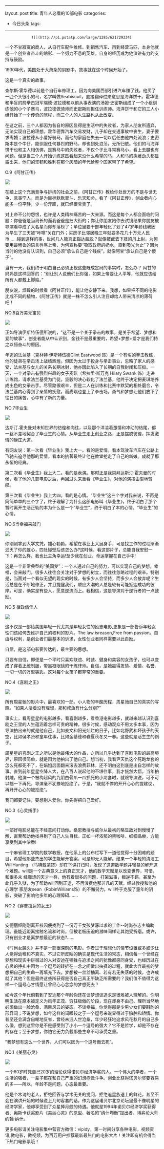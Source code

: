 
---
layout: post
title: 青年人必看的10部电影
categories:
- 今日头条
tags:
---
				![](http://p1.pstatp.com/large/1285/621729334)

一个不甘寂寞的商人，从自行车配件维修、到销售汽车、再到经营马匹，本身他就是一个创业者奋斗的缩影、一个努力不息的英雄，自身的经历成为他演讲有力的支持与鼓励。

1930年代，美国处于大萧条的阴影中，故事就在这个时候开始了。

这是一个真实的故事。

查尔斯·霍华德以前是个自行车修理工，因为向美国西部引进汽车赚了钱。他买了一匹个头很小的马，名字叫做Seabiscuit，直接翻译过来意思是海洋饼干。霍华德和半盲的前拳击冠军瑞德·波拉德和以前从事表演的汤姆·史密斯组成了一个小组训练他的小个子赛马，波拉德做骑师而史密斯则担任训练师。海洋饼干和它的三人小组开始了一个传奇的旅程，而三个人的人生路也从此改变。

在这之前，三个人都因为各自的原因显得是生活中的失败者，为家人朋友所遗弃，无法实现自己的理想。霍华德靠汽车交易发财，儿子却在交通事故中丧生，妻子要求离婚；波拉德从小爱好骑马，而他的家庭在失去一切以后任由他四处流浪；史密斯本是个牛仔，能驯服任何暴烈的野马，却也到处浪荡，无所归依。他们的马海洋饼干也和主人相仿佛，是赛马中的失败者，不仅个子比寻常赛马小，看上去腿也有问题。但是当三个人开始训练这匹看起来没什么希望的马，人和马的执著劲头都显露出来，他们的坚韧和胜利在那个灰暗的年代给整个国家带了了希望。

O.9《阿甘正传》

![](http://p3.pstatp.com/large/1285/621696273)

在踏上这个充满竞争与排挤的社会之前，《阿甘正传》教给你处世方的不是与世无争、息事宁人，而是为目标默默奋斗、乐天知命。看了《阿甘正传》，创业者内心能多一份平静，少一份浮躁，就已经很宝贵了。

对上帝不公的怨恨，也许是人类精神痛苦的一大来源。而这是每个人都会面临的问题：你爸爸是当局长的而我爸爸是扫大街的；你让你朋友陪你去试镜结果你朋友被导演看中成了大名星而你却落榜了；单位里要干部年轻化了划了47岁年龄线我因为早生了三天被“咔嚓”关在门外；买房子比邻居晚三年就要多花几十万元人民币……碰到这样的事，世间几人能真正豁达超脱？就像被截去下肢的丹上尉，为何要用最粗鲁的语言辱骂上帝，为何宣称要“吸取政府的奶水，直到吸光为止”？因为当时的他没有认识到，自己必须“承认自己是个残疾”，就像阿甘“承认自己是个傻子”。

当有一天，我们终于明白自己必须正视这些既成定局的事实时，怎么办？ 阿甘的妈妈是这样回答的：“别让别人说他们比你强，如果上帝要让人平等，他就应该给所有人都戴上脚箍。”

朋友说，烦躁的时候看《阿甘正传》，能让他安静下来。我想，如果把不同的电影比成不同的植物，《阿甘正传》就是一株不怎么引人注目却给人带来清凉的薄荷吧！

NO.8百万美元宝贝

![](http://p3.pstatp.com/large/1281/1392357081)

正如导演伊斯特伍德所说的，"这不是一个关于拳击的故事，是关于希望、梦想和爱的故事"，创业者能从中认识到，金钱不是最重要的，希望+梦想+爱才是我们持之以恒奋斗的原因。

年迈的法兰基（克林特·伊斯特伍德Clint Eastwood 饰）是一个有名的拳击教练，他的徒弟在拳击场上战绩辉煌。但因为太过于投身与拳击事业，忽略了家人的感受，法兰基与女儿的关系长期冰封，他亦因此陷入了长期的自我封闭和压抑。一天，一个对拳击有强烈兴趣的女子麦琪（希拉里·斯万克 Hilary Swank 饰）走进训练馆，请求法兰基受为门徒。坚毅的决心软化了法兰基，他终于决定把麦琪培养成出色的女拳击手。尽管路很艰辛，但是二人在训练和比赛中默契的相处磨合，令法兰基内心得到了亲情的抚慰，而麦琪也登上了拳击场。勇气和梦想让他们放下了往日的痛苦，心中有了新的力量。

NO.7毕业生

![](http://p3.pstatp.com/large/1286/420614867)

达斯汀.霍夫曼对未知世界的彷徨和向往，以及那个洋溢着激情和冲动的结尾，都一丝不差地契合了毕业生的心情。从毕业生走上创业之路，正是摆脱彷徨，挥发激情的康庄大道。

有网友说：第一次看《毕业生》我上大一。看的是爱情。看本驾驶车汽车在公路上飞驰去追寻他那的爱情。看本的执著最终让他在教堂抢走了自己的新娘。成就了那永恒的经典。

第二次看《毕业生》我上大二。看的是表演。那时正是我崇拜达斯汀·霍夫曼的时候，看了他的几部电影之后，再回过头来重看《毕业生》，对他的演技由衷地赞叹。

第三次看《毕业生》我上大四。看的是心情。“毕业生”这三个字对我来说，不再是简简单单的三个字了，终于理解了为什么这部电影叫《毕业生》，终于明白了那个暂时离开生活正轨的本为什么是一个“毕业生”，终于明白了本的心情，“毕业生”的心情。

NO.6当幸福来敲门

![](http://p3.pstatp.com/large/1284/776604044)

你刚刚拿到大学文凭，雄心勃勃，希望在事业上大展身手，可是找工作的过程渐渐泯灭了你的雄心，四处碰壁后该怎么办?这时候，看这部片子，总能自我安慰一下：再怎么样，我也比主角幸运!至少我在创业，命运掌握在自己手中!

这是一个非常典型的“美国梦”：一个人通过自己的努力，可以实现自己的梦想，幸福，会来敲门。很多人往往会关注对于梦想的树立，而往往忽略过程的艰辛。特别是，当面对一个看似无望的现实的时候，有多少人会坚持，而多少人会放弃呢？生活总是在不断地修正，并且提醒我们，顺应大潮的人总是较有可能抵达成功的彼岸。可是，确实是有些人，愿意逆流而上。我相信，这是导演对于逆行者的一点鼓励。

NO.5 律政俏佳人

![](http://p3.pstatp.com/large/1281/1392301732)

这不仅是一部给美国年轻一代尤其是年轻女性的励志电影,更象是一部告诉年轻女性们该如何去维护自己的权利的影片。The law isreason,Free from passion。自由与权利，是创业者们最基本的诉求，女性创业者同样需要以此自励。

自信，是这部电影要传达的，最主要的思想。

只要有自信，即便是一个平时只喜欢联谊、时装、健身和美容的女孩子，也可以变成了穿着正统制服，带黑框眼镜的干练律师。自信，是她赢得友情、爱情、名誉、一切一切的万型钥匙。这对每个女孩子都非常的重要。

NO.4《喜剧之王》

![](http://p1.pstatp.com/large/1280/1451239231)

所有周星驰的影片中，最喜欢的一部。小人物的辛酸历程，周星驰自己的真实的写照。“如果人活着没有理想，那和咸鱼有什么分别?”

事实上，看周星星的电影越多，看喜剧越多，看香港电影越多，就越来越认识到喜剧之王里的人生蕴涵着怎样可贵的精神。很多时候，感动观众不用太多本事，因为导演拍出来的就是他自己，比如姜文和阳光灿烂的日子，比如北野武和坏孩子的天空，比如侯孝贤和童年往事，比如金基德和春夏秋冬又一春。这些就是活生生的例子。

周星星的喜剧之王之所以是他最伟大的作品，之所以几乎达到了喜剧电影的最高境界，原因很简单，就是因为他拍出了他自己。想当初，我看尹天仇这个死跑龙套的怎么死都死不了，在娟姐后面翻来滚去浪费菲林，还不明白这到底是出自怎样的故事。直到前年星星空降人大，在八百人说起他的不堪往事，我才恍然大悟。当年拍射雕，他演一个被梅超风的九阴白骨爪一爪抓死的小龙套时，就跟导演说，可不可以挡一下再死，导演毫不犹豫地拒绝了。于是，“我就不停的开开心心的提建议，再开开心心的被拒绝”。

我们都要记住，要想别人爱你，你先得把自己爱好。

NO.3《心灵捕手》

![](http://p1.pstatp.com/large/1283/782324096)

一部好电影总能在不经意间打动你。桑恩教授与威尔从最初的略显敌对到慢慢了解，直至帮助他找寻到了自己人生目标。正如一杯浓郁的黑咖啡，细细品尝，方能享受到其中浓香!

一个麻省理工学院的数学教授，在他系上的公布栏写下一道他觉得十分困难的题目，希望他那些杰出的学生能解开答案，可是却无人能解。结果一个年轻的清洁工WillHunting （马特戴蒙饰）却在下课打扫时，发现了这道数学题并轻易的解开这个难题。will是一个古典意义上的真正天才，他的数学天赋足以改变世界，可惜，和很多未 经雕琢的天才一样，他有着很多的问题，打架滋事，叛逆不羁，甚至为此几乎入狱，为了帮助will回到正途，不再浪费他那非凡的天赋，经过教授和他的心理学 家朋友sean（RobinWilliams饰）的不懈努力，will终于克服了童年的阴影，突破了影响他多年的心理障碍.......

NO.2《穿普拉达的女王》

![](http://p1.pstatp.com/large/1280/1451210413)

安德丽娅刚刚离开校园便找到了一份万千女孩梦寐以求的工作--时尚杂志主编助理。虽能近距离接触名流和时尚，但被老板压迫的滋味同样让其饱受折磨。或许，只有创业才是离梦想最近的状态?……

《时尚女魔头》并不是一部很深刻的电影。作者过于理想化的情节设置或多或少让人觉得幼稚和不真实。不过它所反映的确实是现代生活的常态，相信每一个曾经在梦想和现实中徘徊过的人对安迪在牺牲与追求之间的犹豫都感同身受，也经历过在心灵的挣扎中因为一个逗号的转折在一念之间做出抉择的过程，就此舍弃最初的梦想把自己的生命一再填充下去。梦想被一丝丝抽离、若有若无失落的时候，也许成就了其他？但是最终这些所获得是否自己真正所缺乏所需要的？我们值不值得为这样一个逗号心甘情愿让曾经心心念念的梦想死去？

如今这个年代倘若到了安迪那个年龄你还在谈梦想谈追求是很难被人理解的。你明明生活在原本被定义为风华正茂、穷狂极傲的阶段，现在却身不由己、理所当然地必须做出一脸沧桑、满目风云的姿态。不谈幸福，你觉得那是少男少女们要斟酌的形容词；不说梦想，如今这样的词眼较之于一个逗号来说显得过于臃肿和矫情。你甚至还会满含自嘲地反省，曾经未泯人世沧桑，年少轻狂地追求风花秋月的自己多么傻。想到这里你是不是感受到了小小一个逗号的强大？它不是哲学，却是不存在的存在；至于梦想，你怕它无力负载那些生命不可承受之重。

“我梦想有这么一个世界，人们可以因为一个逗号而去死”。

NO.1《美丽心灵》

![](http://p9.pstatp.com/large/1283/782384843)

一个80岁时凭自己20岁的理论获得诺贝尔经济学奖的人。一个伟大的学者，一个生活的强者，一辈子都在和自己严重的幻想症做斗争。创业比获得诺贝尔奖要容易的多——所以，年龄不是问题，心态最重要。

他是个木讷的老人，拒绝回答与学术无关的提问，拒绝追星族送上的鲜花，甚至不会在演讲开始的时候说上几句客套的话。作为这届诺贝尔北京论坛里最不像明星的经济学家，他却享受到了众星捧月般的待遇。他就是1994年诺贝尔经济学奖获得者、奥斯卡获奖影片《美丽心灵》的原型、著名的“纳什均衡”提出者、博弈论大师约翰·纳什。

更多电影请关注电影集中营官方微信：vipidy，第一时间分享各种电影，视频资讯,微电影，微视频，为百万用户推荐最新最热门的电影大片！关注即有机会得当下热门电影票哦！